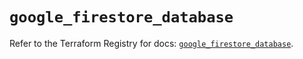 # `google_firestore_database`

Refer to the Terraform Registry for docs: [`google_firestore_database`](https://registry.terraform.io/providers/hashicorp/google/6.50.0/docs/resources/firestore_database).
